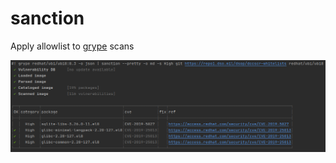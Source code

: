 sanction
===
Apply allowlist to [grype](https://github.com/anchore/grype) scans

![alt](doc/img.png)
